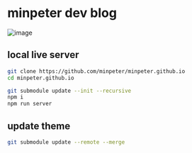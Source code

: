 # minpeter dev blog

![image](https://user-images.githubusercontent.com/62207008/221241102-7275b11c-8bab-440b-99d5-fc9596b33825.png)

## local live server

```bash
git clone https://github.com/minpeter/minpeter.github.io
cd minpeter.github.io

git submodule update --init --recursive
npm i
npm run server
```

## update theme

```bash
git submodule update --remote --merge
```
